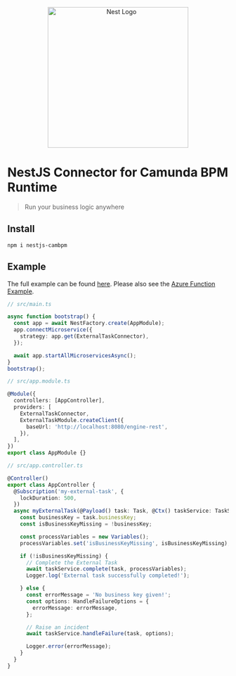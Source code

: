 <p align="center">
  <a href="http://nestjs.com"><img src="https://nestjs.com/img/logo_text.svg" alt="Nest Logo" width="320" /></a>
</p>

# NestJS Connector for Camunda BPM Runtime

> Run your business logic anywhere

## Install

```
npm i nestjs-cambpm
```

## Example

The full example can be found [here]. Please also see the [Azure Function Example].

[here]: https://github.com/tasso94/nestjs-cambpm/tree/master/examples/local-microservice
[Azure Function Example]: https://github.com/tasso94/nestjs-cambpm/tree/master/examples/azure-microservice

```typescript
// src/main.ts

async function bootstrap() {
  const app = await NestFactory.create(AppModule);
  app.connectMicroservice({
    strategy: app.get(ExternalTaskConnector),
  });

  await app.startAllMicroservicesAsync();
}
bootstrap();
```

```typescript
// src/app.module.ts

@Module({
  controllers: [AppController],
  providers: [
    ExternalTaskConnector,
    ExternalTaskModule.createClient({
      baseUrl: 'http://localhost:8080/engine-rest',
    }),
  ],
})
export class AppModule {}
```

```typescript
// src/app.controller.ts

@Controller()
export class AppController {
  @Subscription('my-external-task', {
    lockDuration: 500,
  })
  async myExternalTask(@Payload() task: Task, @Ctx() taskService: TaskService) {
    const businessKey = task.businessKey;
    const isBusinessKeyMissing = !businessKey;

    const processVariables = new Variables();
    processVariables.set('isBusinessKeyMissing', isBusinessKeyMissing);

    if (!isBusinessKeyMissing) {
      // Complete the External Task
      await taskService.complete(task, processVariables);
      Logger.log('External task successfully completed!');

    } else {
      const errorMessage = 'No business key given!';
      const options: HandleFailureOptions = {
        errorMessage: errorMessage,
      };

      // Raise an incident
      await taskService.handleFailure(task, options);

      Logger.error(errorMessage);
    }
  }
}
```